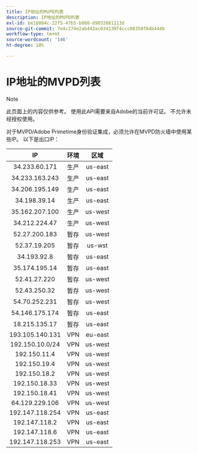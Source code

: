 ```yaml
---
title: IP地址的MVPD列表
description: IP地址的MVPD列表
exl-id: be18084c-22f5-47b5-b088-d9032681113d
source-git-commit: 7e4c274e2ab443ac034139f4ccc00350f64b444b
workflow-type: tm+mt
source-wordcount: '146'
ht-degree: 18%

---
```


# IP地址的MVPD列表

>[!NOTE]
>
>此页面上的内容仅供参考。 使用此API需要来自Adobe的当前许可证。 不允许未经授权使用。

对于MVPD/Adobe Primetime身份验证集成，必须允许在MVPD防火墙中使用某些IP。 以下是出口IP：

| IP | 环境 | 区域 |
| :-------------: | :---------: | :-----: |
| 34.233.60.171 | 生产 | us-east |
| 34.233.163.243 | 生产 | us-east |
| 34.206.195.149 | 生产 | us-east |
| 34.198.39.14 | 生产 | us-east |
| 35.162.207.100 | 生产 | us-west |
| 34.212.224.47 | 生产 | us-west |
| 52.27.200.183 | 暂存 | us-west |
| 52.37.19.205 | 暂存 | us-wst |
| 34.193.92.8 | 暂存 | us-east |
| 35.174.195.14 | 暂存 | us-east |
| 52.41.27.220 | 暂存 | us-west |
| 52.43.250.32 | 暂存 | us-west |
| 54.70.252.231 | 暂存 | us-west |
| 54.146.175.174 | 暂存 | us-east |
| 18.215.135.17 | 暂存 | us-east |
| 193.105.140.131 | VPN | eu-east |
| 192.150.10.0/24 | VPN | us-west |
| 192.150.11.4 | VPN | us-west |
| 192.150.19.4 | VPN | us-west |
| 192.150.18.2 | VPN | us-west |
| 192.150.18.33 | VPN | us-west |
| 192.150.18.41 | VPN | us-west |
| 64.129.229.106 | VPN | us-west |
| 192.147.118.254 | VPN | us-east |
| 192.147.118.2 | VPN | us-east |
| 192.147.118.6 | VPN | us-east |
| 192.147.118.253 | VPN | us-east |
